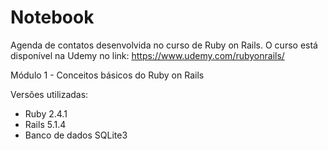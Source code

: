 # Notebook

Agenda de contatos desenvolvida no curso de Ruby on Rails.
O curso está disponível na Udemy no link:
https://www.udemy.com/rubyonrails/

Módulo 1 - Conceitos básicos do Ruby on Rails

Versões utilizadas:
* Ruby 2.4.1
* Rails 5.1.4
* Banco de dados SQLite3
